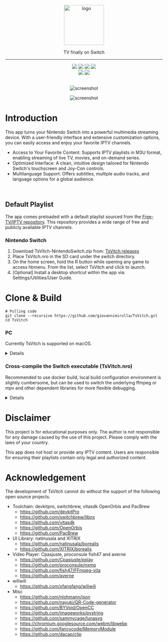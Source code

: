 <p align="center">
    <img src="resources/icon/icon.png" alt="logo" height="128" width="128"/>
</p>
<p align="center">
  TV finally on Switch
</p>

- - -
<div align="center">
<img src="https://img.shields.io/github/v/release/giovannimirulla/TsVitch"/>
<img src="https://img.shields.io/endpoint?url=https://giovannimirulla.github.io/TsVitch/downloads.json">
<img src="https://img.shields.io/github/stars/giovannimirulla/TsVitch?style=flat"/>
<img src="https://img.shields.io/github/forks/giovannimirulla/TsVitch"/>
</div>


<div align="center"><img src="https://img.shields.io/badge/-Nintendo%20Switch-e4000f?style=flat&logo=Nintendo%20Switch"/>
<img src="https://img.shields.io/badge/-macOS%2010.11+-black?style=flat&logo=Apple">
</div>
<br>

<p align="center">
<img src="docs/images/screenshot-NX.png" alt="screenshot">
</p>
<p align="center">
<img src="docs/images/screenshot-macOS.png" alt="screenshot">
</p>


# Introduction

This app turns your Nintendo Switch into a powerful multimedia streaming device. With a user-friendly interface and extensive customization options, you can easily access and enjoy your favorite IPTV channels.

- Access to Your Favorite Content: Supports IPTV playlists in M3U format, enabling streaming of live TV, movies, and on-demand series.
- Optimized Interface: A clean, intuitive design tailored for Nintendo Switch's touchscreen and Joy-Con controls.
- Multilanguage Support: Offers subtitles, multiple audio tracks, and language options for a global audience.

<br>

## Default Playlist

The app comes preloaded with a default playlist sourced from the [Free-TV/IPTV repository](https://github.com/Free-TV/IPTV). This repository provides a wide range of free and publicly available IPTV channels.

### Nintendo Switch


1. Download TsVitch-NintendoSwitch.zip from: [TsVitch releases](https://github.com/giovannimirulla/TsVitch/releases)
2. Place TsVitch.nro in the SD card under the switch directory.
3. On the home screen, hold the R button while opening any game to access hbmenu. From the list, select TsVitch and click to launch.
4. [Optional] Install a desktop shortcut within the app via: Settings/Utilities/User Guide.

# Clone & Build

```shell
# Pulling code
git clone --recursive https://github.com/giovannimirulla/TsVitch.git
cd TsVitch
```

### PC

Currently TsVitch is supported on macOS.

<details>

#### macOS

```shell
# macOS: install dependencies
brew install mpv webp

cmake -B build -DCPR_USE_SYSTEM_CURL=ON \
  -DCPR_USE_BOOST_FILESYSTEM=ON \
  -DCURL_INCLUDE_DIR=/opt/homebrew/opt/curl/include \
  -DCURL_LIBRARY=/opt/homebrew/opt/curl/lib/libcurl.dylib \
  -DBOOST_ROOT=/opt/homebrew/opt/boost \
  -DBoost_NO_SYSTEM_PATHS=ON \
  -DPLATFORM_DESKTOP=ON
make -C build TsVitch -j$(sysctl -n hw.ncpu)
```

</details>

### Cross-compile the Switch executable (TsVitch.nro)

Recommended to use docker build, local build configuration environment is slightly cumbersome, but can be used to switch the underlying ffmpeg or mpv and other dependent libraries for more flexible debugging.

<details>

The following describes the build method under OpenGL. deko3d (better hard solver support) please refer to it: `scripts/build_switch_deko3d.sh`

#### Docker

```shell
docker run --rm -v $(pwd):/data devkitpro/devkita64:20240202 \
  bash -c "/data/scripts/build_switch.sh"
```

#### Compilation 

```shell
# 1. Install the devkitpro environment: https://github.com/devkitPro/pacman/releases

# 2. Installation of dependencies
sudo dkp-pacman -S switch-glfw switch-libwebp switch-cmake switch-curl devkitA64

# 3. Installing custom dependencies
base_url="https://github.com/xfangfang/wilwili/releases/download/v0.1.0"
sudo dkp-pacman -U \
    $base_url/switch-ffmpeg-7.1-1-any.pkg.tar.zst \
    $base_url/switch-libmpv-0.36.0-3-any.pkg.tar.zst

# 4. Build
cmake -B cmake-build-switch -DPLATFORM_SWITCH=ON
make -C cmake-build-switch TsVitch.nro -j$(nproc)
```

</details>

# Disclaimer
This project is for educational purposes only. The author is not responsible for any damage caused by the use of this project. Please comply with the laws of your country.

This app does not host or provide any IPTV content. Users are responsible for ensuring their playlists contain only legal and authorized content.

# Acknowledgement

The development of TsVitch cannot do without the support of the following open source projects.

- Toolchain: devkitpro, switchbrew, vitasdk OpenOrbis and PacBrew
    - https://github.com/devkitPro
    - https://github.com/switchbrew/libnx
    - https://github.com/vitasdk
    - https://github.com/OpenOrbis
    - https://github.com/PacBrew
- UI Library: natinusala and XITRIX
    - https://github.com/natinusala/borealis
    - https://github.com/XITRIX/borealis
- Video Player: Cpasjuste, proconsule fish47 and averne
    - https://github.com/Cpasjuste/pplay
    - https://github.com/proconsule/nxmp
    - https://github.com/fish47/FFmpeg-vita
    - https://github.com/averne
- wiliwili
    - https://github.com/xfangfang/wiliwili
- Misc
    - https://github.com/nlohmann/json
    - https://github.com/nayuki/QR-Code-generator
    - https://github.com/BYVoid/OpenCC
    - https://github.com/imageworks/pystring
    - https://github.com/sammycage/lunasvg
    - https://chromium.googlesource.com/webm/libwebp
    - https://github.com/fancycode/MemoryModule
    - https://github.com/dacap/clip